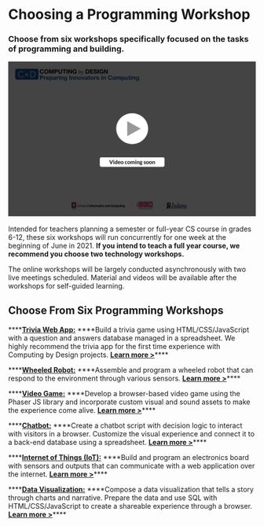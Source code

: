 # Choosing a Programming Workshop

### Choose from six workshops specifically focused on the tasks of programming and building.

![](../.gitbook/assets/vidcoming.png)

Intended for teachers planning a semester or full-year CS course in grades 6-12, these six workshops will run concurrently for one week at the beginning of June in 2021. **If you intend to teach a full year course, we recommend you choose two technology workshops.** 

The online workshops will be largely conducted asynchronously with two live meetings scheduled.  Material and videos will be available after the workshops for self-guided learning.

## Choose From Six Programming Workshops

\*\*\*\*[**Trivia Web App:**](trivia.md) ****Build a trivia game using HTML/CSS/JavaScript with a question and answers database managed in a spreadsheet. We highly recommend the trivia app for the first time experience with Computing by Design projects.  [**Learn more &gt;**](trivia.md)\*\*\*\*

\*\*\*\*[**Wheeled Robot:**](robot.md) ****Assemble and program a wheeled robot that can respond to the environment through various sensors. [**Learn more &gt;**](robot.md)\*\*\*\*

\*\*\*\*[**Video Game:**](video-game.md) ****Develop a browser-based video game using the Phaser JS library and incorporate custom visual and sound assets to make the experience come alive. [**Learn more &gt;**](video-game.md)\*\*\*\*

\*\*\*\*[**Chatbot:**](chatbot.md) ****Create a chatbot script with decision logic to interact with visitors in a browser. Customize the visual experience and connect it to a back-end database using a spreadsheet. [**Learn more &gt;**](chatbot.md)\*\*\*\*

\*\*\*\*[**Internet of Things \(IoT\):**](iot.md) ****Build and program an electronics board with sensors and outputs that can communicate with a web application over the internet. [**Learn more &gt;**](iot.md)\*\*\*\*

\*\*\*\*[**Data Visualization:**](dataviz.md) ****Compose a data visualization that tells a story through charts and narrative. Prepare the data and use SQL with HTML/CSS/JavaScript to create a shareable experience through a browser. [**Learn more &gt;**](dataviz.md)\*\*\*\*

